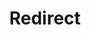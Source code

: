 ﻿---
layout: src/layouts/Redirect.astro
title: Redirect
redirect: /docs/packaging-applications/package-repositories/built-in-repository
pubDate:  2023-01-01
navSearch: false
navSitemap: false
navMenu: false
---
